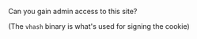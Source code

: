 Can you gain admin access to this site?

(The `vhash` binary is what's used for signing the cookie)
